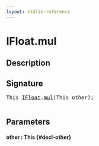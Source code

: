 ```yaml
---
layout: stdlib-reference
---
```


# IFloat\.mul

## Description





## Signature 

<pre>
<span class="code_keyword">This</span> <a href="/stdlib-reference/interfaces/IFloat/index" class="code_type">IFloat</a>.<a href="/stdlib-reference/interfaces/IFloat/mul">mul</a>(<span class="code_keyword">This</span> <span class='code_param'>other</span>);

</pre>

## Parameters

#### other  : This {#decl-other}

